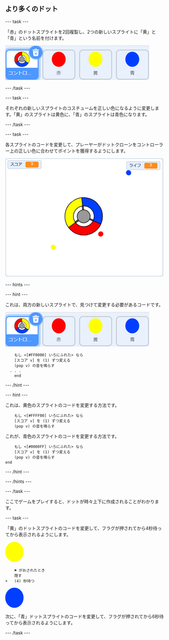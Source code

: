 ## より多くのドット

--- task ---

「赤」のドットスプライトを2回複製し、2つの新しいスプライトに「黄」と「青」という名前を付けます。

![スクリーンショット](images/dots-more-dots.png)

--- /task ---

--- task ---

それぞれの新しいスプライトのコスチュームを正しい色になるように変更します。「黄」のスプライトは黄色に、「青」のスプライトは青色になります。

--- /task ---

--- task ---

各スプライトのコードを変更して、プレーヤーがドットクローンをコントローラー上の正しい色に合わせてポイントを獲得するようにします。

![スクリーンショット](images/dots-all-test.png)

--- hints ---


--- hint ---

これは、両方の新しいスプライトで、見つけて変更する必要があるコードです。

![スクリーンショット](images/dots-more-dots.png)

```blocks3
    もし <[#FF0000] いろにふれた> なら 
    [スコア v] を (1) ずつ変える
    (pop v) の音を鳴らす
  . . .
    end
```

--- /hint ---

--- hint ---

これは、黄色のスプライトのコードを変更する方法です。

```blocks3
    もし <[#FFFF00] いろにふれた> なら
    [スコア v] を (1) ずつ変える
    (pop v) の音を鳴らす
```

これが、青色のスプライトのコードを変更する方法です。

```blocks3
    もし <[#0000FF] いろにふれた> なら
    [スコア v] を (1) ずつ変える
    (pop v) の音を鳴らす
end
```

--- /hint ---

--- /hints ---

--- /task ---

ここでゲームをプレイすると、ドットが時々上下に作成されることがわかります。

--- task ---

「黄」のドットスプライトのコードを変更して、フラグが押されてから4秒待ってから表示されるようにします。

![黄色のドット](images/yellow-sprite.png)

```blocks3
    ⚑ がおされたとき
    隠す
+   (4) 秒待つ
```

![青色のドット](images/blue-sprite.png)

次に、「青」ドットスプライトのコードを変更して、フラグが押されてから6秒待ってから表示されるようにします。

--- /task ---